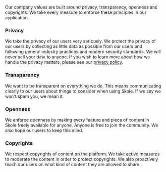 Our company values are built around privacy, transparency, openness and copyrights. We take every measure to enforce these principles in our application.

### Privacy

We take the privacy of our users very seriously. We protect the privacy of our users by collecting as little data as possible from our users and following general industry practices and modern security standards. We will never sell your data to anyone. If you wish to learn more about how we handle the privacy matters, please see our [privacy policy](https://www.skoleapp.com/privacy).

### Transparency

We want to be transparent on everything we do. This means communicating clearly to our users about things to consider when using Skole. If we say we won't spam you, we mean it.

### Openness

We enforce openness by making every feature and piece of content in Skole freely available for anyone. Anyone is free to join the community. We also hope our users to keep this mind.

### Copyrights

We respect copyrights of content on the platform. We take active measures to moderate the content in order to protect copyrights. We also proactively teach our users on what kind of content they are allowed to share.
